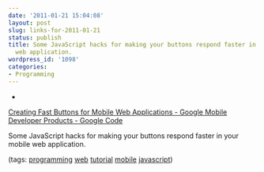 ```yaml
---
date: '2011-01-21 15:04:08'
layout: post
slug: links-for-2011-01-21
status: publish
title: Some JavaScript hacks for making your buttons respond faster in your mobile
  web application.
wordpress_id: '1098'
categories:
- Programming
---
```


  * 
                

[Creating Fast Buttons for Mobile Web Applications - Google Mobile Developer Products - Google Code](http://code.google.com/mobile/articles/fast_buttons.html)


                

Some JavaScript hacks for making your buttons respond faster in your mobile web application.


                

(tags: [programming](http://www.delicious.com/eob/programming) [web](http://www.delicious.com/eob/web) [tutorial](http://www.delicious.com/eob/tutorial) [mobile](http://www.delicious.com/eob/mobile) [javascript](http://www.delicious.com/eob/javascript))


            
